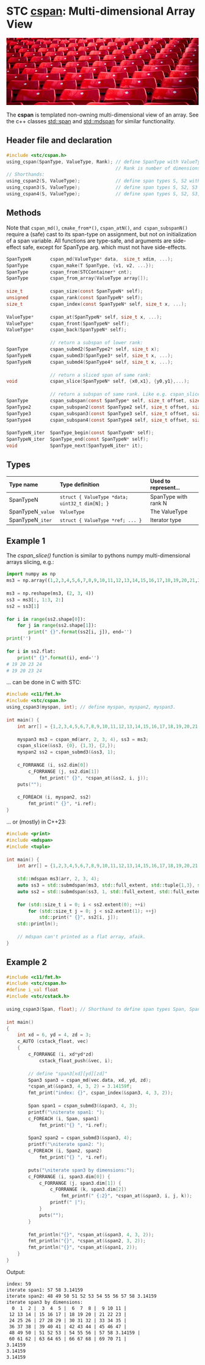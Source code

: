 # STC [cspan](../include/stc/cspan.h): Multi-dimensional Array View
![Array](pics/array.jpg)

The **cspan** is templated non-owning multi-dimensional view of an array. See the c++ classes 
[std::span](https://en.cppreference.com/w/cpp/container/span) and 
[std::mdspan](https://en.cppreference.com/w/cpp/container/mdspan) for similar functionality.

## Header file and declaration

```c
#include <stc/cspan.h>
using_cspan(SpanType, ValueType, Rank); // define SpanType with ValueType elements.
                                        // Rank is number of dimensions (max 4)
// Shorthands:
using_cspan2(S, ValueType);             // define span types S, S2 with ranks 1, 2.
using_cspan3(S, ValueType);             // define span types S, S2, S3 with ranks 1, 2, 3.
using_cspan4(S, ValueType);             // define span types S, S2, S3, S4 with ranks 1, 2, 3, 4.
```
## Methods
Note that `cspan_md()`, `cmake_from*()`, `cspan_atN()`, `and cspan_subspanN()` require a (safe) cast to its span-type
on assignment, but not on initialization of a span variable. All functions are type-safe, and arguments are side-effect safe, except for SpanType arg. which must not have side-effects.
```c
SpanTypeN       cspan_md(ValueType* data,  size_t xdim, ...);           // create a multi-dimensional cspan
SpanType        cspan_make(T SpanType, {v1, v2, ...});                  // make a 1d-dimensional cspan from values
SpanType        cspan_from(STCContainer* cnt);                          // create a 1d cspan from a compatible STC container
SpanType        cspan_from_array(ValueType array[]);                    // create a 1d cspan from a C array

size_t          cspan_size(const SpanTypeN* self);                      // return number of elements
unsigned        cspan_rank(const SpanTypeN* self);                      // return number of dimensions
size_t          cspan_index(const SpanTypeN* self, size_t x, ...);      // index of element
                
ValueType*      cspan_at(SpanTypeN* self, size_t x, ...);               // at(): num of args specifies rank of input span.
ValueType*      cspan_front(SpanTypeN* self);
ValueType*      cspan_back(SpanTypeN* self);

                // return a subspan of lower rank:
SpanType        cspan_submd2(SpanType2* self, size_t x);                // return a 1d subspan from a 2d span.
SpanTypeN       cspan_submd3(SpanType3* self, size_t x, ...);           // return a 1d or 2d subspan from a 3d span.
SpanTypeN       cspan_submd4(SpanType4* self, size_t x, ...);           // number of args determines rank of output span.

                // return a sliced span of same rank:
void            cspan_slice(SpanTypeN* self, {x0,x1}, {y0,y1},...);     // slice multidim span into a md subspan.

                // return a subspan of same rank. Like e.g. cspan_slice(&ms3, {offset, offset+count}, {0}, {0});
SpanType        cspan_subspan(const SpanType* self, size_t offset, size_t count);
SpanType2       cspan_subspan2(const SpanType2 self, size_t offset, size_t count);
SpanType3       cspan_subspan3(const SpanType3 self, size_t offset, size_t count);
SpanType4       cspan_subspan4(const SpanType4 self, size_t offset, size_t count);

SpanTypeN_iter  SpanType_begin(const SpanTypeN* self);
SpanTypeN_iter  SpanType_end(const SpanTypeN* self);
void            SpanType_next(SpanTypeN_iter* it);
```
## Types

| Type name         | Type definition                                | Used to represent... |
|:------------------|:-----------------------------------------------|:---------------------|
| SpanTypeN         | `struct { ValueType *data; uint32_t dim[N]; }` | SpanType with rank N |
| SpanTypeN`_value` | `ValueType`                                    | The ValueType        |
| SpanTypeN`_iter`  | `struct { ValueType *ref; ... }`               | Iterator type        |

## Example 1

The *cspan_slice()* function is similar to pythons numpy multi-dimensional arrays slicing, e.g.:
```py
import numpy as np
ms3 = np.array((1,2,3,4,5,6,7,8,9,10,11,12,13,14,15,16,17,18,19,20,21,22,23,24), int)

ms3 = np.reshape(ms3, (2, 3, 4))
ss3 = ms3[:, 1:3, 2:]
ss2 = ss3[1]

for i in range(ss2.shape[0]):
    for j in range(ss2.shape[1]):
        print(" {}".format(ss2[i, j]), end='')
print('')

for i in ss2.flat:
    print(" {}".format(i), end='')
# 19 20 23 24
# 19 20 23 24
```
... can be done in C with STC:
```c
#include <c11/fmt.h>
#include <stc/cspan.h>
using_cspan3(myspan, int); // define myspan, myspan2, myspan3.

int main() {
    int arr[] = {1,2,3,4,5,6,7,8,9,10,11,12,13,14,15,16,17,18,19,20,21,22,23,24};

    myspan3 ms3 = cspan_md(arr, 2, 3, 4), ss3 = ms3;
    cspan_slice(&ss3, {0}, {1,3}, {2,});
    myspan2 ss2 = cspan_submd3(&ss3, 1);

    c_FORRANGE (i, ss2.dim[0])
        c_FORRANGE (j, ss2.dim[1])
            fmt_print(" {}", *cspan_at(&ss2, i, j));
    puts("");

    c_FOREACH (i, myspan2, ss2)
        fmt_print(" {}", *i.ref);
}
```
... or (mostly) in C++23:
```c++
#include <print>
#include <mdspan>
#include <tuple>

int main() {
    int arr[] = {1,2,3,4,5,6,7,8,9,10,11,12,13,14,15,16,17,18,19,20,21,22,23,24};

    std::mdspan ms3(arr, 2, 3, 4);
    auto ss3 = std::submdspan(ms3, std::full_extent, std::tuple{1,3}, std::tuple{2,4});
    auto ss2 = std::submdspan(ss3, 1, std::full_extent, std::full_extent);

    for (std::size_t i = 0; i < ss2.extent(0); ++i)
        for (std::size_t j = 0; j < ss2.extent(1); ++j)
            std::print(" {}", ss2[i, j]);
    std::println();

    // mdspan can't printed as a flat array, afaik.
}
```
## Example 2
```c
#include <c11/fmt.h>
#include <stc/cspan.h>
#define i_val float
#include <stc/cstack.h>

using_cspan3(Span, float); // Shorthand to define span types Span, Span2, and Span3.

int main()
{
    int xd = 6, yd = 4, zd = 3;
    c_AUTO (cstack_float, vec)
    {
        c_FORRANGE (i, xd*yd*zd)
            cstack_float_push(&vec, i);

        // define "span3[xd][yd][zd]"
        Span3 span3 = cspan_md(vec.data, xd, yd, zd);
        *cspan_at(&span3, 4, 3, 2) = 3.14159f;
        fmt_print("index: {}", cspan_index(&span3, 4, 3, 2));

        Span span1 = cspan_submd3(&span3, 4, 3);
        printf("\niterate span1: ");
        c_FOREACH (i, Span, span1)
            fmt_print("{} ", *i.ref);

        Span2 span2 = cspan_submd3(&span3, 4);
        printf("\niterate span2: ");
        c_FOREACH (i, Span2, span2)
            fmt_print("{} ", *i.ref);

        puts("\niterate span3 by dimensions:");
        c_FORRANGE (i, span3.dim[0]) {
            c_FORRANGE (j, span3.dim[1]) {
                c_FORRANGE (k, span3.dim[2])
                    fmt_printf(" {:2}", *cspan_at(&span3, i, j, k));
                printf(" |");
            }
            puts("");
        }

        fmt_println("{}", *cspan_at(&span3, 4, 3, 2));
        fmt_println("{}", *cspan_at(&span2, 3, 2));
        fmt_println("{}", *cspan_at(&span1, 2));
    }
}
```
Output:
```
index: 59
iterate span1: 57 58 3.14159 
iterate span2: 48 49 50 51 52 53 54 55 56 57 58 3.14159 
iterate span3 by dimensions:
  0  1  2 |  3  4  5 |  6  7  8 |  9 10 11 |
 12 13 14 | 15 16 17 | 18 19 20 | 21 22 23 |
 24 25 26 | 27 28 29 | 30 31 32 | 33 34 35 |
 36 37 38 | 39 40 41 | 42 43 44 | 45 46 47 |
 48 49 50 | 51 52 53 | 54 55 56 | 57 58 3.14159 |
 60 61 62 | 63 64 65 | 66 67 68 | 69 70 71 |
3.14159
3.14159
3.14159
```
